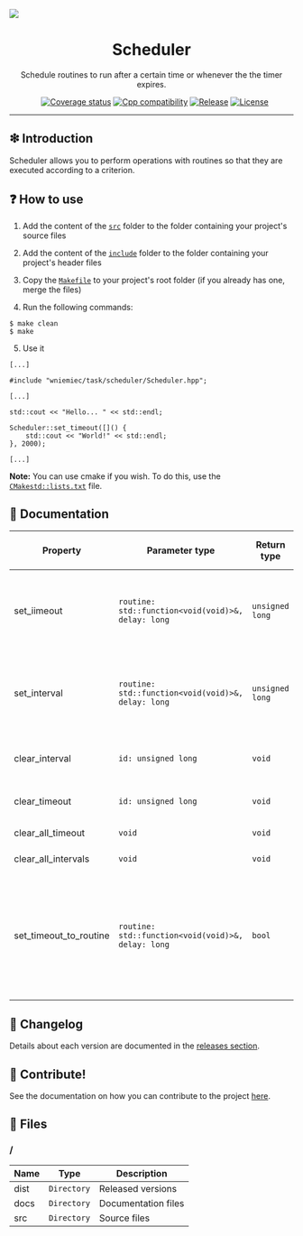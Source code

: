 ![](https://github.com/wniemiec-io-cpp/scheduler/blob/master/docs/img/logo/logo.jpg)

<h1 align='center'>Scheduler</h1>
<p align='center'>Schedule routines to run after a certain time or whenever the the timer expires.</p>
<p align="center">
	<a href="https://github.com/wniemiec-io-cpp/scheduler/actions/workflows/windows.yml"><img src="https://github.com/wniemiec-io-cpp/scheduler/actions/workflows/windows.yml/badge.svg" alt=""></a>
	<a href="https://github.com/wniemiec-io-cpp/scheduler/actions/workflows/macos.yml"><img src="https://github.com/wniemiec-io-cpp/scheduler/actions/workflows/macos.yml/badge.svg" alt=""></a>
	<a href="https://github.com/wniemiec-io-cpp/scheduler/actions/workflows/ubuntu.yml"><img src="https://github.com/wniemiec-io-cpp/scheduler/actions/workflows/ubuntu.yml/badge.svg" alt=""></a>
	<a href="https://codecov.io/gh/wniemiec-io-cpp/scheduler"><img src="https://codecov.io/gh/wniemiec-io-cpp/scheduler/branch/master/graph/badge.svg?token=R2SFS4SP86" alt="Coverage status"></a>
	<a href="https://docs.microsoft.com/en-us/cpp/"><img src="https://img.shields.io/badge/C++-17+-D0008F.svg" alt="Cpp compatibility"></a>
	<a href="https://github.com/wniemiec-task-cpp/scheduler/releases"><img src="https://img.shields.io/github/v/release/wniemiec-task-cpp/scheduler" alt="Release"></a>
	<a href="https://github.com/wniemiec-io-cpp/scheduler/blob/master/LICENSE"><img src="https://img.shields.io/github/license/wniemiec-io-cpp/scheduler" alt="License"></a>
</p>
<hr />

## ❇ Introduction
Scheduler allows you to perform operations with routines so that they are executed according to a criterion.

## ❓ How to use
1. Add the content of the [`src`](https://github.com/wniemiec-io-cpp/scheduler/blob/master/src) folder to the folder containing your project's source files

2. Add the content of the [`include`](https://github.com/wniemiec-io-cpp/scheduler/blob/master/include) folder to the folder containing your project's header files

3. Copy the [`Makefile`](https://github.com/wniemiec-io-cpp/scheduler/blob/master/Makefile) to your project's root folder (if you already has one, merge the files)

4. Run the following commands:
```
$ make clean
$ make
```

5. Use it
```
[...]

#include "wniemiec/task/scheduler/Scheduler.hpp";

[...]

std::cout << "Hello... " << std::endl;

Scheduler::set_timeout([]() {
	std::cout << "World!" << std::endl;
}, 2000);

[...]
```

**Note:** You can use cmake if you wish. To do this, use the [`CMakestd::lists.txt`](https://github.com/wniemiec-io-cpp/scheduler/blob/master/CMakestd::lists.txt) file.

## 📖 Documentation
|        Property        |Parameter type|Return type|Description|Default parameter value|
|----------------|-------------------------------|--|---------------------------|--------|
|set_iimeout |`routine: std::function<void(void)>&, delay: long`|`unsigned long`|Sets a timer which executes a routine once the timer expires| - |
|set_interval |`routine: std::function<void(void)>&, delay: long`|`unsigned long`|Repeatedly calls a routine with a fixed time delay between each call| - |
|clear_interval |`id: unsigned long`|`void`|Cancels a timed, repeating action| - |
|clear_timeout |`id: unsigned long`|`void`|Cancels a timed action| - |
|clear_all_timeout | `void`|`void`|Clear all timeouts| - |
|clear_all_intervals | `void`|`void`|Clear all intervals| - |
|set_timeout_to_routine|`routine: std::function<void(void)>&, delay: long`|`bool`|Runs a routine within a timeout. If the routine does not end on time, an interrupt signal will be sent to it| - |

## 🚩 Changelog
Details about each version are documented in the [releases section](https://github.com/williamniemiec/wniemiec-io-cpp/scheduler/releases).

## 🤝 Contribute!
See the documentation on how you can contribute to the project [here](https://github.com/wniemiec-io-cpp/scheduler/blob/master/CONTRIBUTING.md).

## 📁 Files

### /
|        Name        |Type|Description|
|----------------|-------------------------------|-----------------------------|
|dist |`Directory`|Released versions|
|docs |`Directory`|Documentation files|
|src     |`Directory`| Source files|
